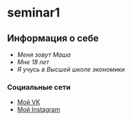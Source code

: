 # seminar1
## Информация о себе
* *Меня зовут Маша*
* *Мне 18 лет*
* *Я учусь в Высшей школе экономики*
### Социальные сети
* [Мой VK](http://vk.com/maryezhova)
* [Мой Instagram](https://www.instagram.com/maryezhova/)
